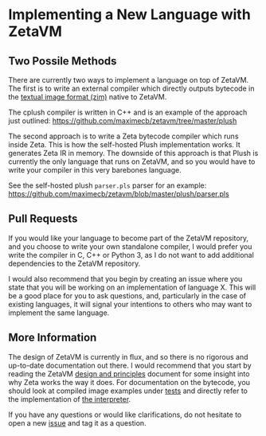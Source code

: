 # Implementing a New Language with ZetaVM

## Two Possile Methods

There are currently two ways to implement a language on top of ZetaVM. The
first is to write an external compiler which directly outputs bytecode
in the [textual image format (zim)](../tests/vm/ex_image.zim) native to ZetaVM.

The cplush compiler is written in C++ and is an example of the approach just
outlined:
https://github.com/maximecb/zetavm/tree/master/plush

The second approach is to write a Zeta bytecode compiler which runs
inside Zeta. This is how the self-hosted Plush implementation works. It
generates Zeta IR in memory. The downside of this approach is that Plush is
currently the only language that runs on ZetaVM, and so you would have to
write your compiler in this very barebones language.

See the self-hosted plush `parser.pls` parser for an example:
https://github.com/maximecb/zetavm/blob/master/plush/parser.pls

## Pull Requests

If you would like your language to become part of the ZetaVM repository, and
you choose to write your own standalone compiler, I would prefer you write the
compiler in C, C++ or Python 3, as I do not want to add additional dependencies
to the ZetaVM repository.

I would also recommend that you begin by creating an issue where you state
that you will be working on an implementation of language X. This will be a
good place for you to ask questions, and, particularly in the case of existing
languages, it will signal your intentions to others who may want to implement
the same language.

## More Information

The design of ZetaVM is currently in flux, and so there is no rigorous and
up-to-date documentation out there. I would recommend that you start by
reading the ZetaVM [design and principles](design.md) document for some insight
into why Zeta works the way it does. For documentation on the bytecode, you
should look at compiled image examples under [tests](../tests) and directly
refer to the implementation of [the interpreter](../vm/interp.cpp).

If you have any questions or would like clarifications, do not hesitate
to open a new [issue](https://github.com/maximecb/zetavm/issues) and tag
it as a question.
